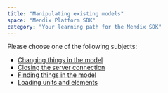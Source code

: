 ```yaml
---
title: "Manipulating existing models"
space: "Mendix Platform SDK"
category: "Your learning path for the Mendix SDK"
---
```

Please choose one of the following subjects:

*   [Changing things in the model](/MXSDK/changing-things-in-the-model)
*   [Closing the server connection](/MXSDK/closing-the-server-connection)
*   [Finding things in the model](/MXSDK/finding-things-in-the-model)
*   [Loading units and elements](/MXSDK/loading-units-and-elements)
